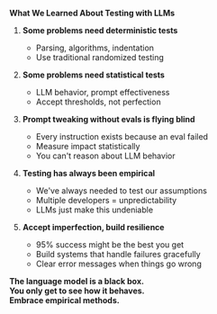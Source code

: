 **What We Learned About Testing with LLMs**

1. **Some problems need deterministic tests**
   - Parsing, algorithms, indentation
   - Use traditional randomized testing

2. **Some problems need statistical tests**  
   - LLM behavior, prompt effectiveness
   - Accept thresholds, not perfection

3. **Prompt tweaking without evals is flying blind**
   - Every instruction exists because an eval failed
   - Measure impact statistically
   - You can't reason about LLM behavior

4. **Testing has always been empirical**
   - We've always needed to test our assumptions
   - Multiple developers = unpredictability
   - LLMs just make this undeniable

5. **Accept imperfection, build resilience**
   - 95% success might be the best you get
   - Build systems that handle failures gracefully
   - Clear error messages when things go wrong

**The language model is a black box.**  
**You only get to see how it behaves.**  
**Embrace empirical methods.**